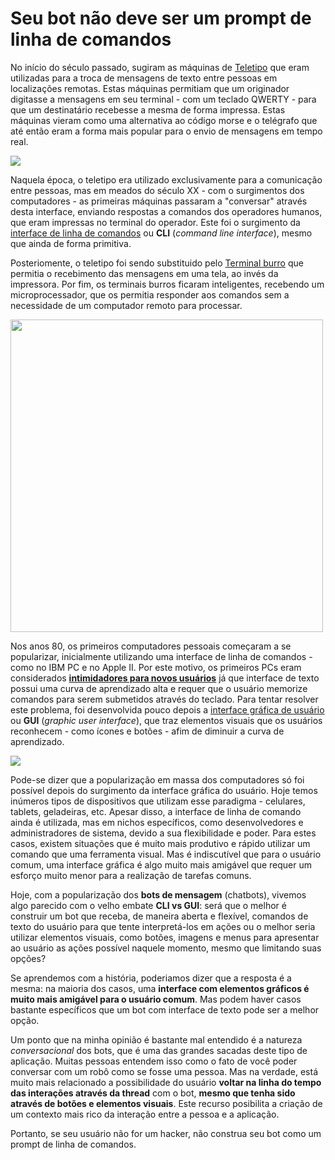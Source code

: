 Seu bot não deve ser um prompt de linha de comandos
===================================================

No início do século passado, sugiram as máquinas de [Teletipo](https://pt.wikipedia.org/wiki/Teletipo) que eram utilizadas para a troca de mensagens de texto entre pessoas em localizações remotas. Estas máquinas permitiam que um originador digitasse a mensagens em seu terminal - com um teclado QWERTY - para que um destinatário recebesse a mesma de forma impressa. Estas máquinas vieram como uma alternativa ao código morse e o telégrafo que até então eram a forma mais popular para o envio de mensagens em tempo real. 

<img src="https://upload.wikimedia.org/wikipedia/commons/8/89/WACsOperateTeletype.jpg"  />

Naquela época, o teletipo era utilizado exclusivamente para a comunicação entre pessoas, mas em meados do século XX - com o surgimentos dos computadores - as primeiras máquinas passaram a "conversar" através desta interface, enviando respostas a comandos dos operadores humanos, que eram impressas no terminal do operador. Este foi o surgimento da [interface de linha de comandos](https://pt.wikipedia.org/wiki/Interpretador_de_comandos) ou **CLI** (*command line interface*), mesmo que ainda de forma primitiva.

Posteriomente, o teletipo foi sendo substituido pelo [Terminal burro](https://pt.wikipedia.org/wiki/Terminal_(inform%C3%A1tica)) que permitia o recebimento das mensagens em uma tela, ao invés da impressora. Por fim, os terminais burros ficaram inteligentes, recebendo um microprocessador, que os permitia responder aos comandos sem a necessidade de um computador remoto para processar. 

<img src="https://upload.wikimedia.org/wikipedia/commons/2/29/Linux_command-line._Bash._GNOME_Terminal._screenshot.png" width="500px" />

Nos anos 80, os primeiros computadores pessoais começaram a se popularizar, inicialmente utilizando uma interface de linha de comandos - como no IBM PC e no Apple II. Por este motivo, os primeiros PCs eram considerados [**intimidadores para novos usuários**](http://www.computerhope.com/issues/ch000619.htm) já que interface de texto possui uma curva de aprendizado alta e requer que o usuário memorize comandos para serem submetidos através do teclado. Para tentar resolver este problema, foi desenvolvida pouco depois a [interface gráfica de usuário](https://pt.wikipedia.org/wiki/Interface_gr%C3%A1fica_do_utilizador) ou **GUI** (*graphic user interface*), que traz elementos visuais que os usuários reconhecem - como ícones e botões - afim de diminuir a curva de aprendizado.

<img src="https://upload.wikimedia.org/wikipedia/en/1/1d/Xerox_Star_8010_workstations.jpg" />

Pode-se dizer que a popularização em massa dos computadores só foi possível depois do surgimento da interface gráfica do usuário. Hoje temos inúmeros tipos de dispositivos que utilizam esse paradigma - celulares, tablets, geladeiras, etc. Apesar disso, a interface de linha de comando ainda é utilizada, mas em nichos específicos, como desenvolvedores e administradores de sistema, devido a sua flexibilidade e poder. Para estes casos, existem situações que é muito mais produtivo e rápido utilizar um comando que uma ferramenta visual. Mas é indiscutível que para o usuário comum, uma interface gráfica é algo muito mais amigável que requer um esforço muito menor para a realização de tarefas comuns.

Hoje, com a popularização dos **bots de mensagem** (chatbots), vivemos algo parecido com o velho embate **CLI vs GUI**: será que o melhor é construir um bot que receba, de maneira aberta e flexível, comandos de texto do usuário para que tente interpretá-los em ações ou o melhor seria utilizar elementos visuais, como botões, imagens e menus para apresentar ao usuário as ações possível naquele momento, mesmo que limitando suas opções?

Se aprendemos com a história, poderiamos dizer que a resposta é a mesma: na maioria dos casos, uma **interface com elementos gráficos é muito mais amigável para o usuário comum**. Mas podem haver casos bastante específicos que um bot com interface de texto pode ser a melhor opção. 

Um ponto que na minha opinião é bastante mal entendido é a natureza
*conversacional* dos bots, que é uma das grandes sacadas deste tipo de aplicação. Muitas pessoas entendem isso como o fato de você poder conversar com um robô como se fosse uma pessoa. Mas na verdade, está muito mais relacionado a possibilidade do usuário **voltar na linha do tempo das interações através da thread** com o bot, **mesmo que tenha sido através de botões e elementos visuais**. Este recurso posibilita a criação de um contexto mais rico da interação entre a pessoa e a aplicação.

Portanto, se seu usuário não for um hacker, não construa seu bot como um prompt de linha de comandos.
